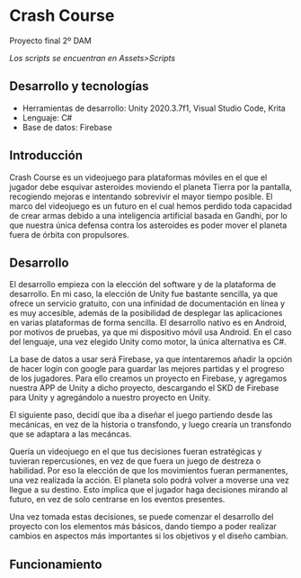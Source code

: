 # Crash Course
 Proyecto final 2º DAM
 
 *Los scripts se encuentran en Assets>Scripts*
 
 ## Desarrollo y tecnologías
 * Herramientas de desarrollo: Unity 2020.3.7f1, Visual Studio Code, Krita
 * Lenguaje: C#
 * Base de datos: Firebase

## Introducción
Crash Course es un videojuego para plataformas móviles en el que el jugador debe esquivar asteroides moviendo el planeta Tierra por la pantalla, recogiendo mejoras e intentando sobrevivir el mayor tiempo posible. El marco del videojuego es un futuro en el cual hemos perdido toda capacidad de crear armas debido a una inteligencia artificial basada en Gandhi, por lo que nuestra única defensa contra los asteroides es poder mover el planeta fuera de órbita con propulsores.

## Desarrollo
El desarrollo empieza con la elección del software y de la plataforma de desarrollo. En mi caso, la elección de Unity fue bastante sencilla, ya que ofrece un servicio gratuito, con una infinidad de documentación en línea y es muy accesible, además de la posibilidad de desplegar las aplicaciones en varias plataformas de forma sencilla. El desarrollo nativo es en Android, por motivos de pruebas, ya que mi dispositivo móvil usa Android. En el caso del lenguaje, una vez elegido Unity como motor, la única alternativa es C#.

La base de datos a usar será Firebase, ya que intentaremos añadir la opción de hacer login con google para guardar las mejores partidas y el progreso de los jugadores. Para ello creamos un proyecto en Firebase, y agregamos nuestra APP de Unity a dicho proyecto, descargando el SKD de Firebase para Unity y agregándolo a nuestro proyecto en Unity.

El siguiente paso, decidí que iba a diseñar el juego partiendo desde las mecánicas, en vez de la historia o transfondo, y luego crearía un transfondo que se adaptara a las mecáncas.

Quería un videojuego en el que tus decisiones fueran estratégicas y tuvieran repercusiones, en vez de que fuera un juego de destreza o habilidad. Por eso la elección de que los movimientos fueran permanentes, una vez realizada la acción. El planeta solo podrá volver a moverse una vez llegue a su destino. Esto implica que el jugador haga decisiones mirando al futuro, en vez de solo centrarse en los eventos presentes.

Una vez tomada estas decisiones, se puede comenzar el desarrollo del proyecto con los elementos más básicos, dando tiempo a poder realizar cambios en aspectos más importantes si los objetivos y el diseño cambian.

## Funcionamiento
